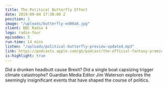```yaml
---
title: The Political Butterfly Effect
date: 2019-09-04 17:38:00 Z
position: 1
image: "/uploads/butterfly-ed00a8.jpg"
client: BBC Radio 4
logo: radio-four
episodes: 5
run-time: 14 mins
listen: "/uploads/political-butterfly-preview-updated.mp3"
link: https://podcasts.apple.com/gb/podcast/the-official-fantasy-premier-league-podcast/id1475466071
is-highlight: true
---
```


Did a drunken headbutt cause Brexit? Did a single boat capsizing trigger climate catastrophe? Guardian Media Editor Jim Waterson explores the seemingly insignificant events that have shaped the course of politics.